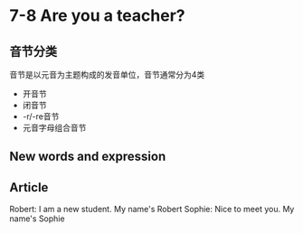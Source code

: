 # 7-8 Are you a teacher?

## 音节分类

音节是以元音为主题构成的发音单位，音节通常分为4类
- 开音节
    <!-- ![lesson](./img/开音节.png) -->
- 闭音节
    <!-- ![lesson](./img/开音节.png) -->
- -r/-re音节
    <!-- ![lesson](./img/开音节.png) -->
- 元音字母组合音节
    <!-- ![lesson](./img/开音节.png) -->


## New words and expression
<!-- ![新词](./img/lesson7.png) -->


## Article

Robert: I am  a new student. My name's Robert
Sophie: Nice to meet you. My name's Sophie